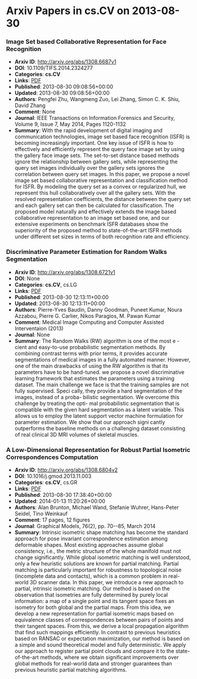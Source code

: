 # Arxiv Papers in cs.CV on 2013-08-30
### Image Set based Collaborative Representation for Face Recognition
- **Arxiv ID**: http://arxiv.org/abs/1308.6687v1
- **DOI**: 10.1109/TIFS.2014.2324277
- **Categories**: **cs.CV**
- **Links**: [PDF](http://arxiv.org/pdf/1308.6687v1)
- **Published**: 2013-08-30 09:08:56+00:00
- **Updated**: 2013-08-30 09:08:56+00:00
- **Authors**: Pengfei Zhu, Wangmeng Zuo, Lei Zhang, Simon C. K. Shiu, David Zhang
- **Comment**: None
- **Journal**: IEEE Transactions on Information Forensics and Security, Volume 9,
  Issue 7, May 2014, Pages 1120-1132
- **Summary**: With the rapid development of digital imaging and communication technologies, image set based face recognition (ISFR) is becoming increasingly important. One key issue of ISFR is how to effectively and efficiently represent the query face image set by using the gallery face image sets. The set-to-set distance based methods ignore the relationship between gallery sets, while representing the query set images individually over the gallery sets ignores the correlation between query set images. In this paper, we propose a novel image set based collaborative representation and classification method for ISFR. By modeling the query set as a convex or regularized hull, we represent this hull collaboratively over all the gallery sets. With the resolved representation coefficients, the distance between the query set and each gallery set can then be calculated for classification. The proposed model naturally and effectively extends the image based collaborative representation to an image set based one, and our extensive experiments on benchmark ISFR databases show the superiority of the proposed method to state-of-the-art ISFR methods under different set sizes in terms of both recognition rate and efficiency.



### Discriminative Parameter Estimation for Random Walks Segmentation
- **Arxiv ID**: http://arxiv.org/abs/1308.6721v1
- **DOI**: None
- **Categories**: **cs.CV**, cs.LG
- **Links**: [PDF](http://arxiv.org/pdf/1308.6721v1)
- **Published**: 2013-08-30 12:13:11+00:00
- **Updated**: 2013-08-30 12:13:11+00:00
- **Authors**: Pierre-Yves Baudin, Danny Goodman, Puneet Kumar, Noura Azzabou, Pierre G. Carlier, Nikos Paragios, M. Pawan Kumar
- **Comment**: Medical Image Computing and Computer Assisted Interventaion (2013)
- **Journal**: None
- **Summary**: The Random Walks (RW) algorithm is one of the most e - cient and easy-to-use probabilistic segmentation methods. By combining contrast terms with prior terms, it provides accurate segmentations of medical images in a fully automated manner. However, one of the main drawbacks of using the RW algorithm is that its parameters have to be hand-tuned. we propose a novel discriminative learning framework that estimates the parameters using a training dataset. The main challenge we face is that the training samples are not fully supervised. Speci cally, they provide a hard segmentation of the images, instead of a proba- bilistic segmentation. We overcome this challenge by treating the opti- mal probabilistic segmentation that is compatible with the given hard segmentation as a latent variable. This allows us to employ the latent support vector machine formulation for parameter estimation. We show that our approach signi cantly outperforms the baseline methods on a challenging dataset consisting of real clinical 3D MRI volumes of skeletal muscles.



### A Low-Dimensional Representation for Robust Partial Isometric Correspondences Computation
- **Arxiv ID**: http://arxiv.org/abs/1308.6804v2
- **DOI**: 10.1016/j.gmod.2013.11.003
- **Categories**: **cs.CV**, cs.GR
- **Links**: [PDF](http://arxiv.org/pdf/1308.6804v2)
- **Published**: 2013-08-30 17:38:40+00:00
- **Updated**: 2014-01-13 11:20:26+00:00
- **Authors**: Alan Brunton, Michael Wand, Stefanie Wuhrer, Hans-Peter Seidel, Tino Weinkauf
- **Comment**: 17 pages, 12 figures
- **Journal**: Graphical Models, 76(2), pp. 70--85, March 2014
- **Summary**: Intrinsic isometric shape matching has become the standard approach for pose invariant correspondence estimation among deformable shapes. Most existing approaches assume global consistency, i.e., the metric structure of the whole manifold must not change significantly. While global isometric matching is well understood, only a few heuristic solutions are known for partial matching. Partial matching is particularly important for robustness to topological noise (incomplete data and contacts), which is a common problem in real-world 3D scanner data. In this paper, we introduce a new approach to partial, intrinsic isometric matching. Our method is based on the observation that isometries are fully determined by purely local information: a map of a single point and its tangent space fixes an isometry for both global and the partial maps. From this idea, we develop a new representation for partial isometric maps based on equivalence classes of correspondences between pairs of points and their tangent spaces. From this, we derive a local propagation algorithm that find such mappings efficiently. In contrast to previous heuristics based on RANSAC or expectation maximization, our method is based on a simple and sound theoretical model and fully deterministic. We apply our approach to register partial point clouds and compare it to the state-of-the-art methods, where we obtain significant improvements over global methods for real-world data and stronger guarantees than previous heuristic partial matching algorithms.



